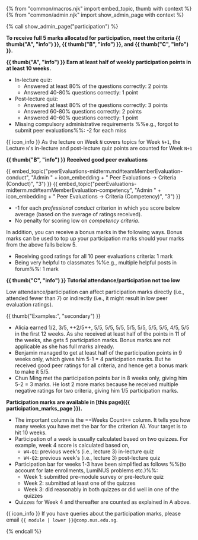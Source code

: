 {% from "common/macros.njk" import embed_topic, thumb with context %}
{% from "common/admin.njk" import show_admin_page with context %}

{% call show_admin_page("participation") %}
<div id="main">

**To receive full 5 marks allocated for participation, meet the criteria {{ thumb("A", "info") }}, {{ thumb("B", "info") }}, and {{ thumb("C", "info") }}.**

**{{ thumb("A", "info") }} Earn at least half of weekly participation points in at least 10 weeks.**
  * In-lecture quiz:
    * Answered at least 80% of the questions correctly: 2 points
    * Answered 40-80% questions correctly: 1 point
  * Post-lecture quiz:
    * Answered at least 80% of the questions correctly: 3 points
    * Answered 60-80% questions correctly: 2 points
    * Answered 40-60% questions correctly: 1 point
  * Missing compulsory administrative requirements %%e.g., forgot to submit peer evaluations%%: -2 for each miss

<div class="indented">

{{ icon_info }} As the lecture on Week `N` covers topics for Week `N+1`, the Lecture `N`'s in-lecture and post-lecture quiz points are counted for Week `N+1`
</div>

**{{ thumb("B", "info") }} Received good peer evaluations**

<div class="indented">

{{ embed_topic("peerEvaluations-midterm.md#teamMemberEvaluation-conduct", "Admin " + icon_embedding + " Peer Evaluations → Criteria (Conduct)", "3") }}
{{ embed_topic("peerEvaluations-midterm.md#teamMemberEvaluation-competency", "Admin " + icon_embedding + " Peer Evaluations → Criteria (Competency)", "3") }}

* -1 for each _professional conduct_ criterion in which you score below average (based on the average of ratings received).
* No penalty for scoring low on _competency criteria_.

In addition, you can receive a bonus marks in the following ways. Bonus marks can be used to top up your participation marks should your marks from the above falls below 5.
* Receiving good ratings for all 10 peer evaluations criteria: 1 mark
* Being very helpful to classmates %%e.g., multiple helpful posts in forum%%: 1 mark

</div>

**{{ thumb("C", "info") }} Tutorial attendance/participation not too low**

<div class="indented">

Low attendance/participation can affect participation marks directly (i.e., attended fewer than 7) or indirectly (i.e., it might result in low peer evaluation ratings).
</div>

{{ thumb("Examples:", "secondary") }}

* Alicia earned 1/2, 3/5, ++2/5++, 5/5, 5/5, 5/5, 5/5, 5/5, 5/5, 5/5, 4/5, 5/5 in the first 12 weeks. As she received at least half of the points in 11 of the weeks, she gets 5 participation marks. Bonus marks are not applicable as she has full marks already.
* Benjamin managed to get at least half of the participation points in 9 weeks only, which gives him 5-1 = 4 participation marks. But he received good peer ratings for all criteria, and hence get a bonus mark to make it 5/5.
* Chun Ming met the participation points bar in 8 weeks only, giving him 5-2 = 3 marks. He lost 2 more marks because he received multiple negative ratings for two criteria, giving him 1/5 participation marks.

<panel type="info" header="##### Where to find your participation marks progress" expanded no-close no-switch >

**Participation marks are available in [this page]({{ participation_marks_page }}).**

* The important column is the <span class="text-monospace">==Weeks Count==</span> column. It tells you how many weeks you have met the bar for the criterion <span class="badge badge-info badge-pill">A</span>). Your target is to hit 10 weeks.
* Participation of a week is usually calculated based on two quizzes. For example, week 4 score is calculated based on,
  * `W4-Q1`: previous week's (i.e., lecture 3) in-lecture quiz
  * `W4-Q2`: previous week's (i.e., lecture 3) post-lecture quiz
* Participation bar for weeks 1-3 have been simplified as follows %%(to account for late enrollments, LumiNUS problems etc.)%%:
  * Week 1: submitted pre-module survey or pre-lecture quiz
  * Week 2: submitted at least one of the quizzes
  * Week 3: did reasonably in both quizzes or did well in one of the quizzes
* Quizzes for Week 4 and thereafter are counted as explained in <span class="badge badge-info badge-pill">A</span> above.

{{ icon_info }} If you have queries about the participation marks, please email `{{ module | lower }}@comp.nus.edu.sg`.
</panel>

</div>

{% endcall %}

